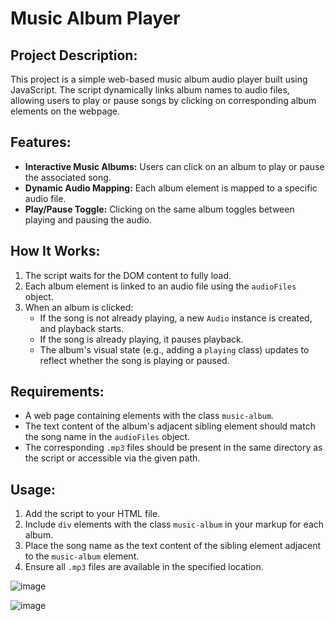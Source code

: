 # Music Album Player

## Project Description:

This project is a simple web-based music album audio player built using JavaScript. The script dynamically links album names to audio files, allowing users to play or pause songs by clicking on corresponding album elements on the webpage.

## Features:

- **Interactive Music Albums:** Users can click on an album to play or pause the associated song.
- **Dynamic Audio Mapping:** Each album element is mapped to a specific audio file.
- **Play/Pause Toggle:** Clicking on the same album toggles between playing and pausing the audio.

## How It Works:

1. The script waits for the DOM content to fully load.
2. Each album element is linked to an audio file using the `audioFiles` object.
3. When an album is clicked:
   - If the song is not already playing, a new `Audio` instance is created, and playback starts.
   - If the song is already playing, it pauses playback.
   - The album's visual state (e.g., adding a `playing` class) updates to reflect whether the song is playing or paused.

## Requirements:

- A web page containing elements with the class `music-album`.
- The text content of the album's adjacent sibling element should match the song name in the `audioFiles` object.
- The corresponding `.mp3` files should be present in the same directory as the script or accessible via the given path.

## Usage:

1. Add the script to your HTML file.
2. Include `div` elements with the class `music-album` in your markup for each album.
3. Place the song name as the text content of the sibling element adjacent to the `music-album` element.
4. Ensure all `.mp3` files are available in the specified location.

![image](https://github.com/user-attachments/assets/64ad167e-adac-41ba-b15d-9bc36b5a6e43)

![image](https://github.com/user-attachments/assets/994d6289-5ac6-4fe2-9625-939887041585)
